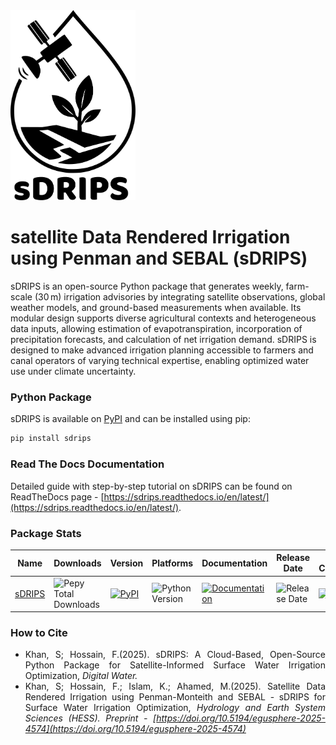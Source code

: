 <img src="docs/images/sDRIPS_Logo/Logo.png" alt="sDRIPS" width="200"/>

# satellite Data Rendered Irrigation using Penman and SEBAL (sDRIPS) 

sDRIPS is an open-source Python package that generates weekly, farm-scale (30 m) irrigation advisories by integrating satellite observations, global weather models, and ground-based measurements when available. Its modular design supports diverse agricultural contexts and heterogeneous data inputs, allowing estimation of evapotranspiration, incorporation of precipitation forecasts, and calculation of net irrigation demand. sDRIPS is designed to make advanced irrigation planning accessible to farmers and canal operators of varying technical expertise, enabling optimized water use under climate uncertainty.

### Python Package
sDRIPS is available on [PyPI](https://pypi.org/project/sdrips) and can be installed using pip:
```bash
pip install sdrips
```

### Read The Docs Documentation
Detailed guide with step-by-step tutorial on sDRIPS can be found on ReadTheDocs page - [https://sdrips.readthedocs.io/en/latest/](https://sdrips.readthedocs.io/en/latest/). 

### Package Stats

| Name | Downloads | Version | Platforms | Documentation | Release Date | OS Compatibility | License|
|------|------------|---------|-----------|----------------|--------------|----------------|--------|
| [sDRIPS](https://pypi.org/project/sdrips/) | ![Pepy Total Downloads](https://img.shields.io/pepy/dt/sdrips) | [![PyPI](https://img.shields.io/pypi/v/sdrips.svg)](https://pypi.org/project/sdrips/) | ![Python Version](https://img.shields.io/python/required-version-toml?tomlFilePath=https%3A%2F%2Fraw.githubusercontent.com%2FUW-SASWE%2FsDRIPS%2Frefs%2Fheads%2Fmain%2Fpyproject.toml) | [![Documentation](https://img.shields.io/readthedocs/sdrips)](https://sdrips.readthedocs.io/en/latest/) | ![Release Date](https://img.shields.io/github/release-date/UW-SASWE/sDRIPS) | ![OS](https://img.shields.io/badge/OS-Windows%20%7C%20macOS%20%7C%20Linux-blue) | ![GitHub License](https://img.shields.io/github/license/UW-SASWE/sDRIPS) |


### How to Cite
<div style="text-align: justify;">

- Khan, S; Hossain, F.(2025). sDRIPS: A Cloud-Based, Open-Source Python Package for Satellite-Informed Surface Water Irrigation Optimization, <i>Digital Water.</i>  
- Khan, S; Hossain, F.; Islam, K.; Ahamed, M.(2025). Satellite Data Rendered Irrigation using Penman-Monteith and SEBAL - sDRIPS for Surface Water Irrigation Optimization, <i>Hydrology and Earth System Sciences (HESS). Preprint - [https://doi.org/10.5194/egusphere-2025-4574](https://doi.org/10.5194/egusphere-2025-4574)</i>
</div>
